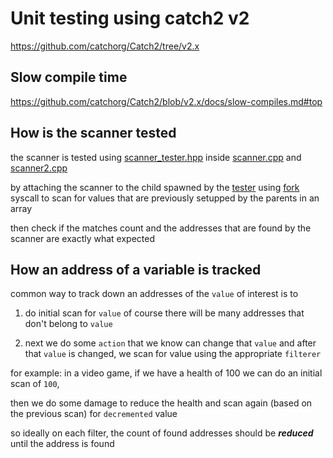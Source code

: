# Unit testing  using catch2 v2

https://github.com/catchorg/Catch2/tree/v2.x

## Slow compile time
https://github.com/catchorg/Catch2/blob/v2.x/docs/slow-compiles.md#top


## How is the scanner tested

the scanner is tested using [scanner_tester.hpp][scan_test_link] 
inside [scanner.cpp](./scanner.cpp) and [scanner2.cpp](./scanner2.cpp)

by attaching the scanner to the child spawned by the [tester][scan_test_link]
using [fork][fork_link]
syscall to scan for values that are previously 
setupped by the parents in an array

then check if the matches count and the addresses that are found by the scanner
are exactly what expected

## How an address of a variable is tracked
common way to track down an addresses of the `value` of interest
is to

1. do initial scan for `value` of course there will be many
addresses that don't belong to `value`

2. next we do some `action` that we know can change that `value`
and after that `value` is changed, we scan for value
using the appropriate `filterer`

for example:
in a video game, if we have a health of 100
we can do an initial scan of `100`,

then we	do some damage to reduce the health
and scan again (based on the previous scan)
for `decremented` value

so ideally on each filter, the count of found addresses should
be ***reduced*** until the address is found



[scan_test_link]:./scanner_tester.hpp
[fork_link]:https://man7.org/linux/man-pages/man2/fork.2.html

